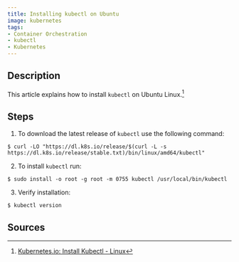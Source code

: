 ```yaml
---
title: Installing kubectl on Ubuntu
image: kubernetes
tags:
- Container Orchestration
- kubectl
- Kubernetes
---
```

## Description

This article explains how to install `kubectl` on Ubuntu Linux.[^1]


## Steps

1. To download the latest release of `kubectl` use the following command:

```
$ curl -LO "https://dl.k8s.io/release/$(curl -L -s https://dl.k8s.io/release/stable.txt)/bin/linux/amd64/kubectl"
```

2. To install `kubectl` run:

```
$ sudo install -o root -g root -m 0755 kubectl /usr/local/bin/kubectl
```
3. Verify installation:

```
$ kubectl version
```

## Sources

[^1]: [Kubernetes.io: Install Kubectl - Linux](https://kubernetes.io/docs/tasks/tools/install-kubectl-linux/)